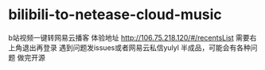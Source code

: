# bilibili-to-netease-cloud-music
b站视频一键转网易云播客
体验地址
http://106.75.218.120/#/recentsList
需要右上角退出再登录
遇到问题发issues或者网易云私信yulyl
半成品，可能会有各种问题
做完开源
